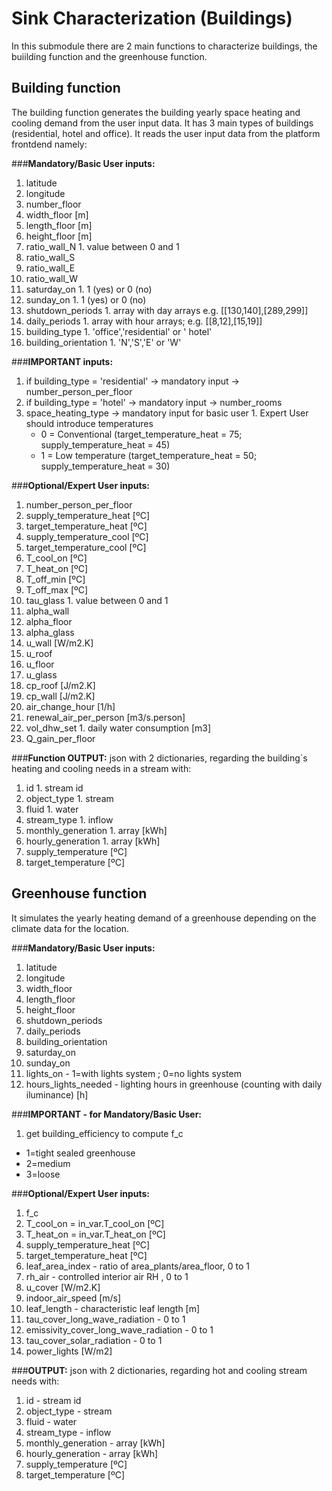 # Sink Characterization (Buildings)

In this submodule there are 2 main functions to characterize buildings, the buiilding function and the greenhouse function.

## Building function

The building function generates the building yearly space heating and cooling demand from the user input data. It has 3 main types of buildings (residential, hotel and office).
It reads the user input data from the platform frontdend namely:

###**Mandatory/Basic User inputs:**
1. latitude
1. longitude
1. number_floor
1. width_floor [m]
1. length_floor [m]
1. height_floor [m]
1. ratio_wall_N 1. value between  0 and 1
1. ratio_wall_S
1. ratio_wall_E
1. ratio_wall_W
1. saturday_on 1. 1 (yes)  or 0 (no)
1. sunday_on 1. 1 (yes)  or 0 (no)
1. shutdown_periods 1. array with day arrays e.g. [[130,140],[289,299]]
1. daily_periods 1. array with hour arrays; e.g. [[8,12],[15,19]]
1. building_type 1. 'office','residential' or ' hotel'
1. building_orientation 1. 'N','S','E' or 'W'

###**IMPORTANT inputs:**
1. if  building_type = 'residential' -> mandatory input -> number_person_per_floor
1. if  building_type = 'hotel' -> mandatory input -> number_rooms
1. space_heating_type -> mandatory input for basic user 1. Expert User should introduce temperatures
    - 0 = Conventional (target_temperature_heat = 75; supply_temperature_heat = 45)
    - 1 = Low temperature (target_temperature_heat = 50; supply_temperature_heat = 30)

###**Optional/Expert User inputs:**
1. number_person_per_floor
1. supply_temperature_heat [ºC]
1. target_temperature_heat [ºC]
1. supply_temperature_cool [ºC]
1. target_temperature_cool [ºC]
1. T_cool_on [ºC]
1. T_heat_on [ºC]
1. T_off_min [ºC]
1. T_off_max [ºC]
1. tau_glass 1. value between  0 and 1
1. alpha_wall
1. alpha_floor
1. alpha_glass
1. u_wall [W/m2.K]
1. u_roof
1. u_floor
1. u_glass
1. cp_roof [J/m2.K]
1. cp_wall [J/m2.K]
1. air_change_hour [1/h]
1. renewal_air_per_person  [m3/s.person]
1. vol_dhw_set 1. daily water consumption [m3]
1. Q_gain_per_floor


###**Function OUTPUT:** json with 2 dictionaries, regarding the building´s heating and cooling needs in a stream with:
1. id 1. stream id
1. object_type 1. stream
1. fluid 1. water
1. stream_type 1. inflow
1. monthly_generation 1. array [kWh]
1. hourly_generation 1. array [kWh]
1. supply_temperature [ºC]
1. target_temperature [ºC]

## Greenhouse function

It simulates the yearly heating demand of a greenhouse depending on the climate data for the location.

###**Mandatory/Basic User inputs:**
1. latitude
1. longitude
1. width_floor
1. length_floor
1. height_floor
1. shutdown_periods
1. daily_periods
1. building_orientation
1. saturday_on
1. sunday_on
1. lights_on - 1=with lights system ; 0=no lights system
1. hours_lights_needed - lighting hours in greenhouse (counting with daily iluminance) [h]

###**IMPORTANT - for Mandatory/Basic User:**
1.  get  building_efficiency to compute f_c
- 1=tight sealed greenhouse
- 2=medium
- 3=loose

###**Optional/Expert User inputs:**
1. f_c
1. T_cool_on = in_var.T_cool_on  [ºC]
1. T_heat_on = in_var.T_heat_on  [ºC]
1. supply_temperature_heat [ºC]
1. target_temperature_heat [ºC]
1. leaf_area_index - ratio of area_plants/area_floor, 0 to 1
1. rh_air - controlled interior air RH , 0 to 1
1. u_cover [W/m2.K]
1. indoor_air_speed [m/s]
1. leaf_length - characteristic leaf length [m]
1. tau_cover_long_wave_radiation - 0 to 1
1. emissivity_cover_long_wave_radiation - 0 to 1
1. tau_cover_solar_radiation - 0 to 1
1. power_lights [W/m2]

###**OUTPUT:** json with 2 dictionaries, regarding hot and cooling stream needs with:
1. id - stream id
1. object_type - stream
1. fluid - water
1. stream_type - inflow
1. monthly_generation - array [kWh]
1. hourly_generation - array [kWh]
1. supply_temperature [ºC]
1. target_temperature [ºC]

